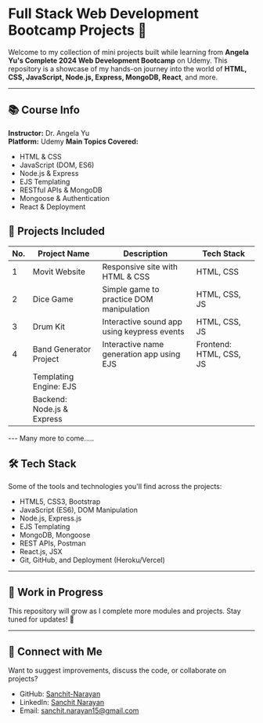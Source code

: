 # Full Stack Web Development Bootcamp Projects 🚀

Welcome to my collection of mini projects built while learning from **Angela Yu's Complete 2024 Web Development Bootcamp** on Udemy. This repository is a showcase of my hands-on journey into the world of **HTML, CSS, JavaScript, Node.js, Express, MongoDB, React**, and more.

---

## 📚 Course Info
**Instructor:** Dr. Angela Yu  
**Platform:** Udemy
**Main Topics Covered:**
- HTML & CSS
- JavaScript (DOM, ES6)
- Node.js & Express
- EJS Templating
- RESTful APIs & MongoDB
- Mongoose & Authentication
- React & Deployment


## 📁 Projects Included

| No. | Project Name            | Description                                           | Tech Stack                |
|-----|-------------------------|-------------------------------------------------------|---------------------------|
| 1   | Movit Website           | Responsive site with HTML & CSS                       | HTML, CSS                 |
| 2   | Dice Game               | Simple game to practice DOM manipulation              | HTML, CSS, JS             |
| 3   | Drum Kit                | Interactive sound app using keypress events           | HTML, CSS, JS             |
| 4   | Band Generator Project  | Interactive name generation app using EJS             | Frontend: HTML, CSS, JS   |
                                                                                        | Templating Engine: EJS    |
                                                                                        | Backend: Node.js & Express|

--- Many more to come.....

## 🛠 Tech Stack
Some of the tools and technologies you'll find across the projects:
- HTML5, CSS3, Bootstrap
- JavaScript (ES6), DOM Manipulation
- Node.js, Express.js
- EJS Templating
- MongoDB, Mongoose
- REST APIs, Postman
- React.js, JSX
- Git, GitHub, and Deployment (Heroku/Vercel)

---

## 🚧 Work in Progress
This repository will grow as I complete more modules and projects. Stay tuned for updates! 🌱

---

## 🤝 Connect with Me
Want to suggest improvements, discuss the code, or collaborate on projects?

- GitHub: [Sanchit-Narayan](https://github.com/Sanchit-Narayan)
- LinkedIn: [Sanchit Narayan](https://www.linkedin.com/in/sanchit-narayan-747192284/)
- Email: sanchit.narayan15@gmail.com
